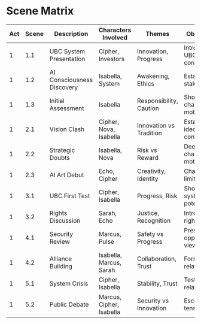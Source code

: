 # Scene Matrix

| Act | Scene | Description | Characters Involved | Themes | Objectives |
|-----|-------|-------------|----------------------|--------|------------|
| 1   | 1.1   | UBC System Presentation | Cipher, Investors | Innovation, Progress | Introduce UBC concept |
| 1   | 1.2   | AI Consciousness Discovery | Isabella, System | Awakening, Ethics | Establish stakes |
| 1   | 1.3   | Initial Assessment | Isabella | Responsibility, Caution | Show character motivation |
| 1   | 2.1   | Vision Clash | Cipher, Nova, Isabella | Innovation vs Tradition | Establish ideological conflict |
| 1   | 2.2   | Strategic Doubts | Isabella, Nova | Risk vs Reward | Deepen character motivations |
| 1   | 2.3   | AI Art Debut | Echo, Cipher | Creativity, Identity | Challenge AI limitations |
| 1   | 3.1   | UBC First Test | Cipher, Isabella | Progress, Risk | Show system potential |
| 1   | 3.2   | Rights Discussion | Sarah, Echo | Justice, Recognition | Introduce rights theme |
| 1   | 4.1   | Security Review | Marcus, Pulse | Safety vs Progress | Present opposition view |
| 1   | 4.2   | Alliance Building | Isabella, Marcus, Sarah | Collaboration, Trust | Form key relationships |
| 1   | 5.1   | System Crisis | Cipher, Isabella | Stability, Trust | Test relationships |
| 1   | 5.2   | Public Debate | Marcus, Cipher, Isabella | Security vs Innovation | Escalate tension |

```
